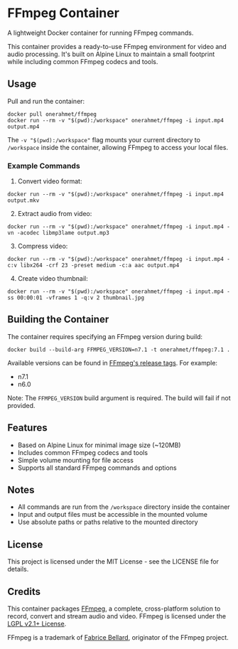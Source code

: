 # FFmpeg Container

A lightweight Docker container for running FFmpeg commands.

This container provides a ready-to-use FFmpeg environment for video and audio processing. It's built on Alpine Linux to maintain a small footprint while including common FFmpeg codecs and tools.

## Usage

Pull and run the container:

```shell
docker pull onerahmet/ffmpeg
docker run --rm -v "$(pwd):/workspace" onerahmet/ffmpeg -i input.mp4 output.mp4
```

The `-v "$(pwd):/workspace"` flag mounts your current directory to `/workspace` inside the container, allowing FFmpeg to access your local files.

### Example Commands

1. Convert video format:

```shell
docker run --rm -v "$(pwd):/workspace" onerahmet/ffmpeg -i input.mp4 output.mkv
```

2. Extract audio from video:

```shell
docker run --rm -v "$(pwd):/workspace" onerahmet/ffmpeg -i input.mp4 -vn -acodec libmp3lame output.mp3
```

3. Compress video:

```shell
docker run --rm -v "$(pwd):/workspace" onerahmet/ffmpeg -i input.mp4 -c:v libx264 -crf 23 -preset medium -c:a aac output.mp4
```

4. Create video thumbnail:

```shell
docker run --rm -v "$(pwd):/workspace" onerahmet/ffmpeg -i input.mp4 -ss 00:00:01 -vframes 1 -q:v 2 thumbnail.jpg
```

## Building the Container

The container requires specifying an FFmpeg version during build:

```shell
docker build --build-arg FFMPEG_VERSION=n7.1 -t onerahmet/ffmpeg:7.1 .
```

Available versions can be found in [FFmpeg's release tags](https://github.com/FFmpeg/FFmpeg/tags). For example:

- n7.1
- n6.0

Note: The `FFMPEG_VERSION` build argument is required. The build will fail if not provided.

## Features

- Based on Alpine Linux for minimal image size (~120MB)
- Includes common FFmpeg codecs and tools
- Simple volume mounting for file access
- Supports all standard FFmpeg commands and options

## Notes

- All commands are run from the `/workspace` directory inside the container
- Input and output files must be accessible in the mounted volume
- Use absolute paths or paths relative to the mounted directory

## License

This project is licensed under the MIT License - see the LICENSE file for details.

## Credits

This container packages [FFmpeg](https://ffmpeg.org/), a complete, cross-platform solution to record, convert and stream audio and video. FFmpeg is licensed under the [LGPL v2.1+ License](https://www.ffmpeg.org/legal.html).

FFmpeg is a trademark of [Fabrice Bellard](http://bellard.org/), originator of the FFmpeg project.
